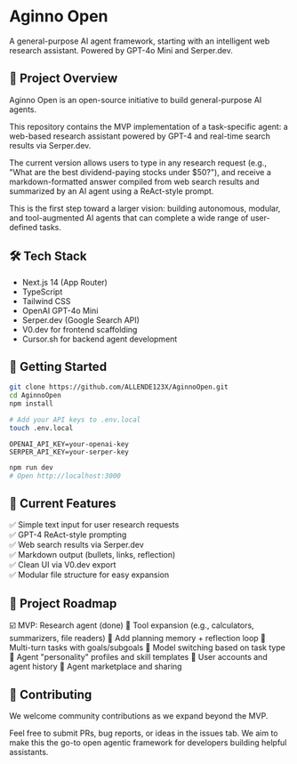 # Aginno Open

A general-purpose AI agent framework, starting with an intelligent web research assistant. Powered by GPT-4o Mini and Serper.dev.

## 🧠 Project Overview

Aginno Open is an open-source initiative to build general-purpose AI agents.

This repository contains the MVP implementation of a task-specific agent: a web-based research assistant powered by GPT-4 and real-time search results via Serper.dev.

The current version allows users to type in any research request (e.g., "What are the best dividend-paying stocks under $50?"), and receive a markdown-formatted answer compiled from web search results and summarized by an AI agent using a ReAct-style prompt.

This is the first step toward a larger vision: building autonomous, modular, and tool-augmented AI agents that can complete a wide range of user-defined tasks.

## 🛠️ Tech Stack

- Next.js 14 (App Router)
- TypeScript
- Tailwind CSS
- OpenAI GPT-4o Mini
- Serper.dev (Google Search API)
- V0.dev for frontend scaffolding
- Cursor.sh for backend agent development

## 🚀 Getting Started

```bash
git clone https://github.com/ALLENDE123X/AginnoOpen.git
cd AginnoOpen
npm install

# Add your API keys to .env.local
touch .env.local
```

```env
OPENAI_API_KEY=your-openai-key
SERPER_API_KEY=your-serper-key
```

```bash
npm run dev
# Open http://localhost:3000
```

## 🧪 Current Features

✅ Simple text input for user research requests  
✅ GPT-4 ReAct-style prompting  
✅ Web search results via Serper.dev  
✅ Markdown output (bullets, links, reflection)  
✅ Clean UI via V0.dev export  
✅ Modular file structure for easy expansion  

## 🧭 Project Roadmap

☑️ MVP: Research agent (done)
🔄 Tool expansion (e.g., calculators, summarizers, file readers)
🔄 Add planning memory + reflection loop
🔄 Multi-turn tasks with goals/subgoals
🔄 Model switching based on task type
🔄 Agent "personality" profiles and skill templates
🔄 User accounts and agent history
🔄 Agent marketplace and sharing

## 🤝 Contributing

We welcome community contributions as we expand beyond the MVP.

Feel free to submit PRs, bug reports, or ideas in the issues tab. We aim to make this the go-to open agentic framework for developers building helpful assistants. 

